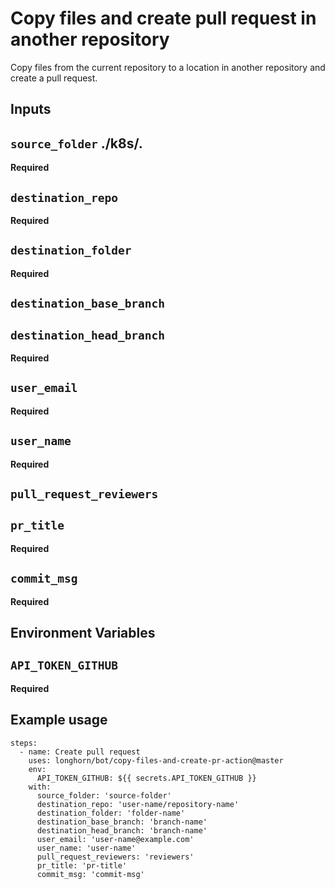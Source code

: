 # Copy files and create pull request in another repository 

Copy files from the current repository to a location in another repository and create a pull request.

## Inputs

## `source_folder` ./k8s/.

**Required** 

## `destination_repo`

**Required** 

## `destination_folder`

**Required**

## `destination_base_branch`

## `destination_head_branch`

**Required**

## `user_email`

**Required**

## `user_name`

**Required**

## `pull_request_reviewers`

## `pr_title`

**Required**

## `commit_msg`

**Required**

## Environment Variables

## `API_TOKEN_GITHUB`

**Required** 

## Example usage
```
steps:
  - name: Create pull request 
    uses: longhorn/bot/copy-files-and-create-pr-action@master 
    env:
      API_TOKEN_GITHUB: ${{ secrets.API_TOKEN_GITHUB }}
    with:
      source_folder: 'source-folder'
      destination_repo: 'user-name/repository-name'
      destination_folder: 'folder-name'
      destination_base_branch: 'branch-name'
      destination_head_branch: 'branch-name'
      user_email: 'user-name@example.com'
      user_name: 'user-name'
      pull_request_reviewers: 'reviewers'
      pr_title: 'pr-title'
      commit_msg: 'commit-msg'
```